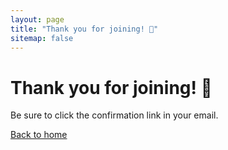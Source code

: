 ```yaml
---
layout: page
title: "Thank you for joining! 🙌"
sitemap: false
---
```


# Thank you for joining! 🙌

Be sure to click the confirmation link in your email.

[Back to home](/)
